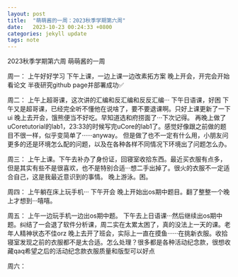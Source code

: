 ```yaml
---
layout: post
title:  "萌萌酱的一周：2023秋季学期第六周"
date:   2023-10-23 00:24:33 +0800
categories: jekyll update
tags: note
---
```


2023秋季学期第六周 萌萌酱的一周

周一：
上午好好学习
下午上课，一边上课一边改素拓方案
晚上开会，开完会开始看论文
半夜研究github page并部署成功✅


周二：
上午上超哥课，这次讲的汇编和反汇编和反反汇编···
下午日语课，好困
下午又是超哥课，已经完全听不懂他在说啥了，要不要退课啊。只好上课更新了一下ui
晚上去开会，饿熊便当不好吃。早知道选和府捞面了···下次记得。
再晚上做了uCoretutorial的lab1，23:33的时候写完uCore的lab1了。感觉好像跟之前做的题目不很一样，似乎变简单了······anyway。
但是做了也不一定有什么用，小朋友问更多的还是环境怎么配的问题，以及在各种各样不同情况下环境出了问题怎么办。

周三：
上午上课。下午去补办了身份证，回寝室收拾东西。最近买衣服有点多，但是其实有些不是很喜欢，也不是特别合适···想二手出掉了。很火的衣服不一定适合自己，这是我最近意识到的事情。
晚上游泳。困。

周四：
上午躺在床上玩手机···
下午开会
晚上开始出os期中题目。翻了整整一个晚上才想到···嘻嘻。

周五：
上午一边玩手机一边出os期中题。
下午去上日语课···然后继续出os期中题。纠结了一会退了软件分析课，周二实在太累太困了，真的没法上一天的课。老年人精神状态不佳orz
晚上去开了班会，实际上一直在摸鱼······在挑新衣服。收拾寝室发现之前的衣服都不是太合适。怎么处理？很多都是各种活动纪念款，很想收藏qaq希望之后的活动纪念款衣服质量和版型可以好点

周六：